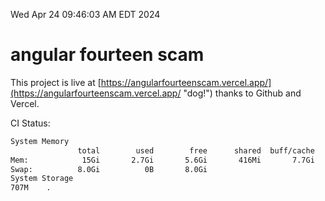 Wed Apr 24 09:46:03 AM EDT 2024

# angular fourteen scam


This project is live at [https://angularfourteenscam.vercel.app/](https://angularfourteenscam.vercel.app/ "dog!") thanks to Github and Vercel.

CI Status: 

```bash
System Memory
               total        used        free      shared  buff/cache   available
Mem:            15Gi       2.7Gi       5.6Gi       416Mi       7.7Gi        12Gi
Swap:          8.0Gi          0B       8.0Gi
System Storage
707M	.
